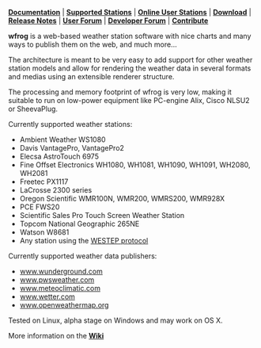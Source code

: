 [**Documentation**](https://github.com/wfrog/wfrog/wiki/InstallationGuide) | 
[**Supported Stations**](https://github.com/wfrog/wfrog/wiki/SupportedStations) | 
[**Online User Stations**](https://github.com/wfrog/wfrog/wiki/SeeItInAction) | 
[**Download**](https://github.com/wfrog/wfrog/releases) | 
[**Release Notes**](https://github.com/wfrog/wfrog/wiki/ReleaseNotes) |
[**User Forum**](http://groups.google.com/group/wfrog-users) | 
[**Developer Forum**](http://groups.google.com/group/wfrog-dev) | 
[**Contribute**](https://github.com/wfrog/wfrog/wiki/Contribute) 

**wfrog** is a web-based weather station software with nice charts and many ways to publish them on the web, and much more...

The architecture is meant to be very easy to add support for other weather station models and allow for rendering the weather data in several formats and medias using an extensible renderer structure.

The processing and memory footprint of wfrog is very low, making it suitable to run on low-power equipment like PC-engine Alix, Cisco NLSU2 or SheevaPlug.

Currently supported weather stations:
  * Ambient Weather WS1080
  * Davis VantagePro, VantagePro2
  * Elecsa AstroTouch 6975
  * Fine Offset Electronics WH1080, WH1081, WH1090, WH1091, WH2080, WH2081
  * Freetec PX1117
  * LaCrosse 2300 series
  * Oregon Scientific WMR100N, WMR200, WMRS200, WMR928X
  * PCE FWS20
  * Scientific Sales Pro Touch Screen Weather Station
  * Topcom National Geographic 265NE
  * Watson W8681
  * Any station using the [WESTEP protocol](WeatherStationEventProtocol.md)

Currently supported weather data publishers:
  * www.wunderground.com
  * www.pwsweather.com
  * www.meteoclimatic.com
  * www.wetter.com
  * www.openweathermap.org

Tested on Linux, alpha stage on Windows and may work on OS X.

More information on the [**Wiki**](https://github.com/wfrog/wfrog/wiki)

